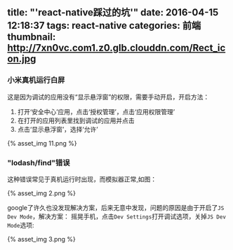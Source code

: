 title: "'react-native踩过的坑'"
date: 2016-04-15 12:18:37
tags: react-native
categories: 前端
thumbnail: http://7xn0vc.com1.z0.glb.clouddn.com/Rect_icon.jpg
---

### 小米真机运行白屏
这是因为调试的应用没有“显示悬浮窗”的权限，需要手动开启，开启方法：

1. 打开‘安全中心’应用，点击‘授权管理’，点击‘应用权限管理’
2. 在打开的应用列表里找到调试的应用并点击
3. 点击‘显示悬浮窗’，选择‘允许’

{% asset_img 11.png %}

<!-- more -->

### "lodash/find"错误
这种错误常见于真机运行时出现，而模拟器正常,如图：

{% asset_img 2.png %}

google了许久也没发现解决方案，后来无意中发现，问题的原因是由于开启了`JS Dev Mode`，解决方案：
摇晃手机，点击`Dev Settings`打开调试选项，关掉`JS Dev Mode`选项:

{% asset_img 3.png %}